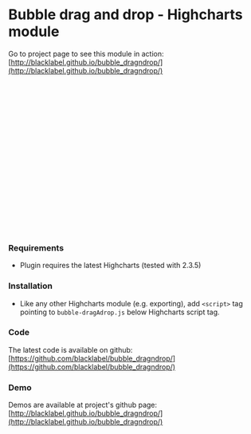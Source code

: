 <script src="http://code.jquery.com/jquery-1.9.1.min.js"></script>
<script src="http://code.highcharts.com/highcharts.js"></script>
<script src="./bubble-dragAdrop.js"></script>

# Bubble drag and drop - Highcharts module

Go to project page to see this module in action: [http://blacklabel.github.io/bubble_dragndrop/](http://blacklabel.github.io/bubble_dragndrop/)


<div id="chart" style="height: 300px"></div>
<script>
window.chart = new Highcharts.Chart({
     chart: {
            renderTo:'chart',
            type: 'bubble'
        },
        title: {
            text: 'Highcharts Bubbles'
        },
        tooltip: {
            followTouchMove: true,
            followPointer: true
        },
        series: [{
            data: [[10,20,3],[5,13,10],[40,32,15]]
        }, {
            data: [[5,5,20],[21,12,10],[22,5,9]]
        }, {
            data: [[7,3,14],[13,10,4],[12,13,14]]
        }]
});
</script>

### Requirements

* Plugin requires the latest Highcharts (tested with 2.3.5)

### Installation

* Like any other Highcharts module (e.g. exporting), add `<script>` tag pointing to `bubble-dragAdrop.js` below Highcharts script tag.

### Code

The latest code is available on github: [https://github.com/blacklabel/bubble_dragndrop/](https://github.com/blacklabel/bubble_dragndrop/)

### Demo

Demos are available at project's github page: [http://blacklabel.github.io/bubble_dragndrop/](http://blacklabel.github.io/bubble_dragndrop/)